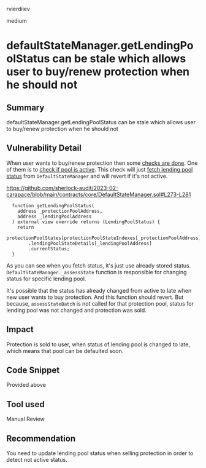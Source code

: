 rvierdiiev

medium

# defaultStateManager.getLendingPoolStatus can be stale which allows user to buy/renew protection when he should not

## Summary
defaultStateManager.getLendingPoolStatus can be stale which allows user to buy/renew protection when he should not
## Vulnerability Detail
When user wants to buy/renew protection then some [checks are done](https://github.com/sherlock-audit/2023-02-carapace/blob/main/contracts/core/pool/ProtectionPool.sol#L802-L810). 
One of them is to [check if pool is active](https://github.com/sherlock-audit/2023-02-carapace/blob/main/contracts/libraries/ProtectionPoolHelper.sol#L63-L67). This check will just [fetch lending pool status](https://github.com/sherlock-audit/2023-02-carapace/blob/main/contracts/libraries/ProtectionPoolHelper.sol#L412-L415) from `DefaultStateManager` and will revert if it's not active.

https://github.com/sherlock-audit/2023-02-carapace/blob/main/contracts/core/DefaultStateManager.sol#L273-L281
```solidity
  function getLendingPoolStatus(
    address _protectionPoolAddress,
    address _lendingPoolAddress
  ) external view override returns (LendingPoolStatus) {
    return
      protectionPoolStates[protectionPoolStateIndexes[_protectionPoolAddress]]
        .lendingPoolStateDetails[_lendingPoolAddress]
        .currentStatus;
  }
```
As you can see when you fetch status, it's just use already stored status.
`DefaultStateManager._assessState` function is responsible for changing status for specific lending pool.

It's possible that the status has already changed from active to late when new user wants to buy protection. And this function should revert. But because, `assessStateBatch` is not called for that protection pool, status for lending pool was not changed and protection was sold.
## Impact
Protection is sold to user, when status of lending pool is changed to late, which means that pool can be defaulted soon.
## Code Snippet
Provided above
## Tool used

Manual Review

## Recommendation
You need to update lending pool status when selling protection in order to detect not active status.